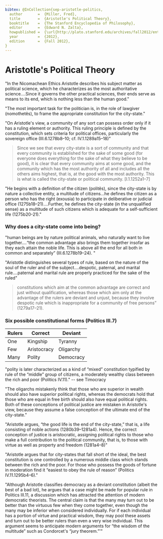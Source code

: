 ```yaml
---
bibtex: @InCollection{sep-aristotle-politics,
  author       =  {Miller, Fred},
  title        =  {Aristotle's Political Theory},
  booktitle    =  {The Stanford Encyclopedia of Philosophy},
  editor       =  {Edward N. Zalta},
  howpublished =  {\url{http://plato.stanford.edu/archives/fall2012/entries/aristotle-politics/}},
  year         =  {2012},
  edition      =  {Fall 2012},
}
---
```


# Aristotle's Political Theory

"In the Nicomachean Ethics Aristotle describes his subject matter as political science, which he characterizes as the most authoritative science....Since it governs the other practical sciences, their ends serve as means to its end, which is nothing less than the human good."

"The most important task for the politician is, in the role of lawgiver (nomothetês), to frame the appropriate constitution for the city-state."

"On Aristotle's view, a community of any sort can possess order only if it has a ruling element or authority. This ruling principle is defined by the constitution, which sets criteria for political offices, particularly the sovereign office (III.6.1278b8–10; cf. IV.1.1289a15–18)"

> Since we see that every city-state is a sort of community and that every community is established for the sake of some good (for everyone does everything for the sake of what they believe to be good), it is clear that every community aims at some good, and the community which has the most authority of all and includes all the others aims highest, that is, at the good with the most authority. This is what is called the city-state or political community. [I.1.1252a1–7]

"He begins with a definition of the citizen (politês), since the city-state is by nature a collective entity, a multitude of citizens...he defines the citizen as a person who has the right (exousia) to participate in deliberative or judicial office (1275b18–21)....Further, he defines the city-state (in the unqualified sense) as a multitude of such citizens which is adequate for a self-sufficient life (1275b20-21)."


### Why does a city-state come into being?

"human beings are by nature political animals, who naturally want to live together....“the common advantage also brings them together insofar as they each attain the noble life. This is above all the end for all both in common and separately” (III.6.1278b19–24). "

"Aristotle distinguishes several types of rule, based on the nature of the soul of the ruler and of the subject....despotic, paternal, and marital rule....paternal and marital rule are properly practiced for the sake of the ruled"

> constitutions which aim at the common advantage are correct and just without qualification, whereas those which aim only at the advantage of the rulers are deviant and unjust, because they involve despotic rule which is inappropriate for a community of free persons” (1279a17–21). 


### Six possible constitutional forms (Politics III.7)

Rulers   |    Correct      |  Deviant
--------|---------------|----------
One      |   Kingship     |  Tyranny
Few     |  Aristocracy    |  Oligarchy
Many    |   Polity       |  Democracy

"polity is later characterized as a kind of “mixed” constitution typified by rule of the “middle” group of citizens, a moderately wealthy class between the rich and poor (Politics IV.11)." -- see Timocracy

"The oligarchs mistakenly think that those who are superior in wealth should also have superior political rights, whereas the democrats hold that those who are equal in free birth should also have equal political rights. Both of these conceptions of political justice are mistaken in Aristotle's view, because they assume a false conception of the ultimate end of the city-state."

"Aristotle argues, “the good life is the end of the city-state,” that is, a life consisting of noble actions (1280b39–1281a4). Hence, the correct conception of justice is aristocratic, assigning political rights to those who make a full contribution to the political community, that is, to those with virtue as well as property and freedom (1281a4–8)"

"Aristotle argues that for city-states that fall short of the ideal, the best constitution is one controlled by a numerous middle class which stands between the rich and the poor. For those who possess the goods of fortune in moderation find it “easiest to obey the rule of reason” (Politics IV.11.1295b4–6)."

"Although Aristotle classifies democracy as a deviant constitution (albeit the best of a bad lot), he argues that a case might be made for popular rule in Politics III.11, a discussion which has attracted the attention of modern democratic theorists. The central claim is that the many may turn out to be better than the virtuous few when they come together, even though the many may be inferior when considered individually. For if each individual has a portion of virtue and practical wisdom, they may pool these assets and turn out to be better rulers than even a very wise individual. This argument seems to anticipate modern arguments for “the wisdom of the multitude” such as Condorcet's “jury theorem.”'"

